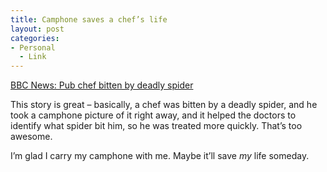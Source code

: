 ```yaml
---
title: Camphone saves a chef’s life
layout: post
categories:
- Personal
  - Link
---
```

[BBC News: Pub chef bitten by deadly spider][1]

This story is great – basically, a chef was bitten by a deadly spider, and he took a camphone picture of it right away, and it helped the doctors to identify what spider bit him, so he was treated more quickly. That’s too awesome.

I’m glad I carry my camphone with me. Maybe it’ll save *my* life someday.

 [1]: http://news.bbc.co.uk/1/hi/england/somerset/4489033.stm